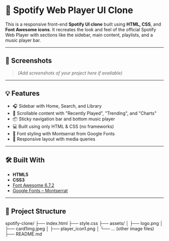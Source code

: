 # 🎵 Spotify Web Player UI Clone

This is a responsive front-end **Spotify UI clone** built using **HTML, CSS**, and **Font Awesome icons**. It recreates the look and feel of the official Spotify Web Player with sections like the sidebar, main content, playlists, and a music player bar.

---

## 📸 Screenshots

> _(Add screenshots of your project here if available)_

---

## 💡 Features

- 🎧 Sidebar with Home, Search, and Library
- 📀 Scrollable content with "Recently Played", "Trending", and "Charts"
- 📦 Sticky navigation bar and bottom music player
- 💻 Built using only HTML & CSS (no frameworks)
- 🎨 Font styling with Montserrat from Google Fonts
- 🧱 Responsive layout with media queries

---

## 🛠️ Built With

- **HTML5**
- **CSS3**
- [Font Awesome 6.7.2](https://fontawesome.com/)
- [Google Fonts – Montserrat](https://fonts.google.com/specimen/Montserrat)

---

## 📁 Project Structure

spotify-clone/
├── index.html
├── style.css
├── assets/
│ ├── logo.png
│ ├── card1img.jpeg
│ ├── player_icon1.png
│ └── ... (other image files)
├── README.md
